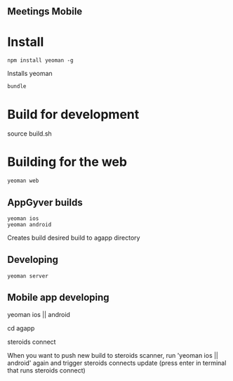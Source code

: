 Meetings Mobile
---------------

# Install

	npm install yeoman -g

Installs yeoman

	bundle

# Build for development

  source build.sh

# Building for the web

	yeoman web

## AppGyver builds

	yeoman ios
    yeoman android

Creates build desired build to agapp directory

## Developing

	yeoman server

## Mobile app developing

  yeoman ios || android

  cd agapp

  steroids connect

When you want to push new build to steroids scanner, run 'yeoman ios || android' again and trigger steroids connects update (press enter in terminal that runs steroids connect)



